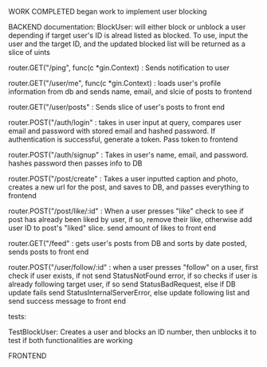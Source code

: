 WORK COMPLETED
began work to implement user blocking

BACKEND 
documentation:
BlockUser: will either block or unblock a user depending if target user's ID is alread listed as blocked.  To use, input the user and the target ID, and the updated
blocked list will be returned as a slice of uints

router.GET("/ping", func(c *gin.Context) : Sends notification to user

router.GET("/user/me", func(c *gin.Context)  : loads user's profile information from db and sends name, email, and slcie of posts to frontend

router.GET("/user/posts"  : Sends slice of user's posts to front end

router.POST("/auth/login" : takes in user input at query, compares user email and password with stored email and hashed password.  If authentication is successful, generate a token.  Pass token to frontend

router.POST("/auth/signup"  :  Takes in user's name, email, and password.  hashes password then passes info to DB

router.POST("/post/create"  : Takes a user inputted caption and photo, creates a new url for the post, and saves to DB, and passes everything to frontend

router.POST("/post/like/:id"  :  When a user presses "like" check to see if post has already been liked by user, if so, remove their like, otherwise add user ID to post's "liked" slice.  send amount of likes to front end

router.GET("/feed"  :  gets user's posts from DB and sorts by date posted, sends posts to front end

router.POST("/user/follow/:id"  :  when a user presses "follow" on a user, first check if user exists, if not send StatusNotFound error, if so checks if user is already following target user, if so send StatusBadRequest, else if DB update fails send StatusInternalServerError, else update following list and send success message to front end

tests:




TestBlockUser:  Creates a user and blocks an ID number, then unblocks it to test if both functionalities are working

FRONTEND
